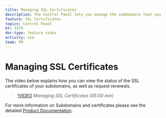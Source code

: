 ```yaml
---
title: Managing SSL Certificates
description: The Control Panel lets you manage the subdomains that you delegated to Adobe Campaign. You can view your subdomains, as well as request renewal of their certificates.
feature: SSL Certificates
topics: Control Panel
kt: 3379
doc-type: feature video
activity: use
team: PM
---
```


# Managing SSL Certificates

The video below explains how you can view the status of the SSL certificates of your subdomains, as well as request renewals.

>[!VIDEO](https://video.tv.adobe.com/v/28492?quality=12)
*Managing SSL Certificates (05:00 min)*

For more information on Subdomains and certificates please see the detailed [Product Documentation]( https://helpx.adobe.com/campaign/kb/control-panel-subdomains-certificates.html).
